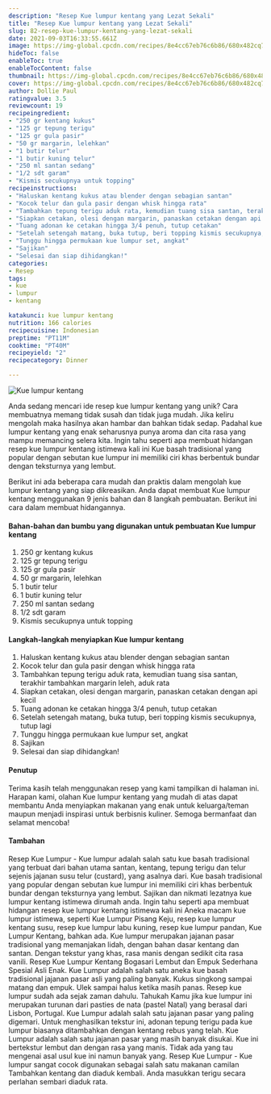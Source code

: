 ```yaml
---
description: "Resep Kue lumpur kentang yang Lezat Sekali"
title: "Resep Kue lumpur kentang yang Lezat Sekali"
slug: 82-resep-kue-lumpur-kentang-yang-lezat-sekali
date: 2021-09-03T16:33:55.661Z
image: https://img-global.cpcdn.com/recipes/8e4cc67eb76c6b86/680x482cq70/kue-lumpur-kentang-foto-resep-utama.jpg
hideToc: false
enableToc: true
enableTocContent: false
thumbnail: https://img-global.cpcdn.com/recipes/8e4cc67eb76c6b86/680x482cq70/kue-lumpur-kentang-foto-resep-utama.jpg
cover: https://img-global.cpcdn.com/recipes/8e4cc67eb76c6b86/680x482cq70/kue-lumpur-kentang-foto-resep-utama.jpg
author: Dollie Paul
ratingvalue: 3.5
reviewcount: 19
recipeingredient:
- "250 gr kentang kukus"
- "125 gr tepung terigu"
- "125 gr gula pasir"
- "50 gr margarin, lelehkan"
- "1 butir telur"
- "1 butir kuning telur"
- "250 ml santan sedang"
- "1/2 sdt garam"
- "Kismis secukupnya untuk topping"
recipeinstructions:
- "Haluskan kentang kukus atau blender dengan sebagian santan"
- "Kocok telur dan gula pasir dengan whisk hingga rata"
- "Tambahkan tepung terigu aduk rata, kemudian tuang sisa santan, terakhir tambahkan margarin leleh, aduk rata"
- "Siapkan cetakan, olesi dengan margarin, panaskan cetakan dengan api kecil"
- "Tuang adonan ke cetakan hingga 3/4 penuh, tutup cetakan"
- "Setelah setengah matang, buka tutup, beri topping kismis secukupnya, tutup lagi"
- "Tunggu hingga permukaan kue lumpur set, angkat"
- "Sajikan"
- "Selesai dan siap dihidangkan!"
categories:
- Resep
tags:
- kue
- lumpur
- kentang

katakunci: kue lumpur kentang 
nutrition: 166 calories
recipecuisine: Indonesian
preptime: "PT11M"
cooktime: "PT40M"
recipeyield: "2"
recipecategory: Dinner

---
```



![Kue lumpur kentang](https://img-global.cpcdn.com/recipes/8e4cc67eb76c6b86/680x482cq70/kue-lumpur-kentang-foto-resep-utama.jpg)

Anda sedang mencari ide resep kue lumpur kentang yang unik? Cara membuatnya memang tidak susah dan tidak juga mudah. Jika keliru mengolah maka hasilnya akan hambar dan bahkan tidak sedap. Padahal kue lumpur kentang yang enak seharusnya punya aroma dan cita rasa yang mampu memancing selera kita.
Ingin tahu seperti apa membuat hidangan resep kue lumpur kentang istimewa kali ini Kue basah tradisional yang popular dengan sebutan kue lumpur ini memiliki ciri khas berbentuk bundar dengan teksturnya yang lembut. 



Berikut ini ada beberapa cara mudah dan praktis dalam mengolah kue lumpur kentang yang siap dikreasikan. Anda dapat membuat Kue lumpur kentang menggunakan 9 jenis bahan dan 8 langkah pembuatan. Berikut ini cara dalam membuat hidangannya.

<!--inarticleads1-->

#### Bahan-bahan dan bumbu yang digunakan untuk pembuatan Kue lumpur kentang

1. 250 gr kentang kukus
1. 125 gr tepung terigu
1. 125 gr gula pasir
1. 50 gr margarin, lelehkan
1. 1 butir telur
1. 1 butir kuning telur
1. 250 ml santan sedang
1. 1/2 sdt garam
1. Kismis secukupnya untuk topping

<!--inarticleads2-->

#### Langkah-langkah menyiapkan Kue lumpur kentang

1. Haluskan kentang kukus atau blender dengan sebagian santan
1. Kocok telur dan gula pasir dengan whisk hingga rata
1. Tambahkan tepung terigu aduk rata, kemudian tuang sisa santan, terakhir tambahkan margarin leleh, aduk rata
1. Siapkan cetakan, olesi dengan margarin, panaskan cetakan dengan api kecil
1. Tuang adonan ke cetakan hingga 3/4 penuh, tutup cetakan
1. Setelah setengah matang, buka tutup, beri topping kismis secukupnya, tutup lagi
1. Tunggu hingga permukaan kue lumpur set, angkat
1. Sajikan
1. Selesai dan siap dihidangkan!

#### Penutup

Terima kasih telah menggunakan resep yang kami tampilkan di halaman ini. Harapan kami, olahan Kue lumpur kentang yang mudah di atas dapat membantu Anda menyiapkan makanan yang enak untuk keluarga/teman maupun menjadi inspirasi untuk berbisnis kuliner. Semoga bermanfaat dan selamat mencoba!

#### Tambahan

Resep Kue Lumpur - Kue lumpur adalah salah satu kue basah tradisional yang terbuat dari bahan utama santan, kentang, tepung terigu dan telur sejenis jajanan susu telur (custard), yang asalnya dari. Kue basah tradisional yang popular dengan sebutan kue lumpur ini memiliki ciri khas berbentuk bundar dengan teksturnya yang lembut. Sajikan dan nikmati lezatnya kue lumpur kentang istimewa dirumah anda. Ingin tahu seperti apa membuat hidangan resep kue lumpur kentang istimewa kali ini Aneka macam kue lumpur istimewa, seperti Kue Lumpur Pisang Keju, resep kue lumpur kentang susu, resep kue lumpur labu kuning, resep kue lumpur pandan, Kue Lumpur Kentang, bahkan ada. Kue lumpur merupakan jajanan pasar tradisional yang memanjakan lidah, dengan bahan dasar kentang dan santan. Dengan tekstur yang khas, rasa manis dengan sedikit cita rasa vanili. Resep Kue Lumpur Kentang Bogasari Lembut dan Empuk Sederhana Spesial Asli Enak. Kue Lumpur adalah salah satu aneka kue basah tradisional jajanan pasar asli yang paling banyak. Kukus singkong sampai matang dan empuk. Ulek sampai halus ketika masih panas. Resep kue lumpur sudah ada sejak zaman dahulu. Tahukah Kamu jika kue lumpur ini merupakan turunan dari pasties de nata (pastel Natal) yang berasal dari Lisbon, Portugal. Kue Lumpur adalah salah satu jajanan pasar yang paling digemari. Untuk menghasilkan tekstur ini, adonan tepung terigu pada kue lumpur biasanya ditambahkan dengan kentang rebus yang telah. Kue Lumpur adalah salah satu jajanan pasar yang masih banyak disukai. Kue ini bertekstur lembut dan dengan rasa yang manis. Tidak ada yang tau mengenai asal usul kue ini namun banyak yang. Resep Kue Lumpur - Kue lumpur sangat cocok digunakan sebagai salah satu makanan camilan Tambahkan kentang dan diaduk kembali. Anda masukkan terigu secara perlahan sembari diaduk rata. 

